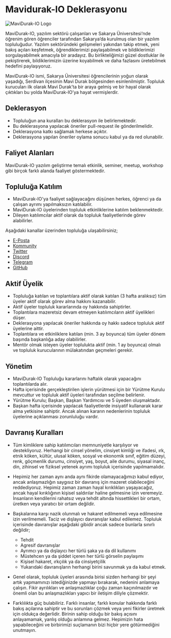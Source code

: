 # Mavidurak-IO Deklerasyonu

<img src="https://mavidurak.github.io/images/logos/dark.png" alt="MaviDurak-IO Logo" title="MaviDurak-IO Logo" />

MaviDurak-IO, yazılım sektörü çalışanları ve Sakarya Üniversitesi‘nde öğrenim gören öğrenciler tarafından Sakarya’da kurulmuş olan bir yazılım topluluğudur. Yazılım sektöründeki gelişmeleri yakından takip etmek, yeni bakış açıları keşfetmek, öğrendiklerimizi paylaşabilmek ve bildiklerimizi sorgulayabilmek amacıyla bir aradayız. Bu birlikteliğimizi güzel dostluklar ile pekiştirerek, bildiklerimizin üzerine koyabilmek ve daha fazlasını üretebilmek hedefini paylaşıyoruz.

MaviDurak-IO ismi, Sakarya Üniversitesi öğrencilerinin yoğun olarak yaşadığı, Serdivan ilçesinin Mavi Durak bölgesinden esinlenilmiştir. Topluluk kurucuları ilk olarak Mavi Durak’ta bir araya gelmiş ve bir hayal olarak çıktıkları bu yolda MaviDurak-IO’ya hayat vermişlerdir.

## Deklerasyon

- Topluluğun ana kuralları bu deklerasyon ile belirlemektedir.
- Bu deklerasyona yapılacak öneriler pull-request ile gönderilmelidir.
- Deklerasyona katkı sağlamak herkese açıktır.
- Deklerasyona yapılan öneriler oylama sonucu kabul ya da red olunabilir.

## Faliyet Alanları

MaviDurak-IO yazılım geliştirme temalı etkinlik, seminer, meetup, workshop gibi birçok farklı alanda faaliyet göstermektedir.

## Topluluğa Katılım

- MaviDurak-IO'ya faaliyet sağlayacağını düşünen herkes, öğrenci ya da çalışan ayrımı yapılmaksızın katılabilir.
- MaviDurak-IO üyelerinden topluluk etkinliklerine katılım beklenmektedir.
- Dileyen katılımcılar aktif olarak da topluluk faaliyetlerinde görev alabilirler.

Aşağıdaki kanallar üzerinden topluluğa ulaşabilirsiniz;

- [E-Posta](mailto:mavidurak.io@gmail.com)
- [Kommunity](https://kommunity.com/mavidurakio)
- [Twitter](https://twitter.com/mavidurakio)
- [Discord](https://discord.gg/7zaXka9)
- [Telegram](https://t.me/mavidurakio)
- [GitHub](https://github.com/mavidurak)

## Aktif Üyelik

- Topluluğa katılan ve toplantılara aktif olarak katılan (3 hafta aralıksız) tüm üyeler aktif olarak görev alma hakkını kazanabilir.
- Aktif üyeler topluluk kararlarında oy hakkında sahiptirler.
- Toplantılara mazeretsiz devam etmeyen katılımcıların aktif üyelikleri düşer.
- Deklerasyona yapılacak öneriler hakkında oy hakkı sadece topluluk aktif üyelerine aittir.
- Toplantılara ve etkinliklere katılan (min. 3 ay boyunca) tüm üyeler dönem başında başkanlığa aday olabilirler.
- Mentör olmak isteyen üyeler toplulukta aktif (min. 1 ay boyunca) olmalı ve topluluk kurucularının mülakatından geçmeleri gerekir.

## Yönetim

- MaviDurak-IO Topluluğu kararlarını haftalık olarak yapacağını toplantılarda alır.
- Hafta içerisinde gerçekleştirilen işlerin yürütmesi için bir Yürütme Kurulu mevcuttur ve topluluk aktif üyeleri tarafından seçilme belirlenir.
- Yürütme Kurulu; Başkan, Başkan Yardımcısı ve 5 üyeden oluşmaktadır.
- Başkan hafta içerisinde yapılacak faaliyetlerde insiyatif kullanarak karar alma yetkisine sahiptir. Ancak alınan kararın nedenlerinin topluluk üyelerine açıklanması zorunluluğu vardır.

## Davranış Kuralları

- Tüm kimliklere sahip katılımcıları memnuniyetle karşılıyor ve destekliyoruz. Herhangi bir cinsel yönelim, cinsiyet kimliği ve ifadesi, ırk, etnik köken, kültür, ulusal köken, sosyal ve ekonomik sınıf, eğitim düzeyi, renk, göçmenlik durumu, cinsiyet, yaş, boyut, aile durumu, siyasal inanç, din, zihinsel ve fiziksel yetenek ayrımı topluluk içerisinde yapılmamalıdır.

- Hepimiz her zaman aynı anda aynı fikirde olamayacağımızı kabul ediyor, ancak anlaşmazlığın saygısız bir davranış için mazeret olabileceğini reddediyoruz. Hepimiz zaman zaman hayal kırıklıkları yaşayacağız, ancak hayal kırıklığının kişisel saldırılar haline gelmesine izin veremeyiz. İnsanların kendilerini rahatsız veya tehdit altında hissettikleri bir ortam, üretken veya yaratıcı bir ortam değildir.

- Başkalarına karşı nazik olunmalı ve hakaret edilmemeli veya edilmesine izin verilmemeli. Taciz ve dışlayıcı davranışlar kabul edilemez. Topluluk içerisinde davranışlar aşağıdaki gibidir ancak sadece bunlarla sınırlı değildir;
  - Tehdit
  - Agresif davranışlar
  - Ayrımcı ya da dışlayıcı her türlü şaka ya da dil kullanımı
  - Müstehcen ya da şiddet içeren her türlü görselin paylaşımı
  - Kişisel hakaret, ırkçılık ya da cinsiyetçilik
  - Yukarıdaki davranışların herhangi birini savunmak ya da kabul etmek.

- Genel olarak, topluluk üyeleri arasında birisi sizden herhangi bir şeyi artık yapmamınızı istediğinizde yapmayı bırakarak, nedenini anlamaya çalışın. Fikir ayrılıkları ve anlaşmazlıklar çoğu zaman kaçınılmazdır ve önemli olan bu anlaşmazlıkları yapıcı bir iletişim diliyle çözmektir.

- Farklılıkta güç bulabiliriz. Farklı insanlar, farklı konular hakkında farklı bakış açılarına sahiptir ve bu sorunları çözmek veya yeni fikirler üretmek için oldukça değerlidir. Birinin sahip olduğu bir bakış açısını anlayamamak, yanlış olduğu anlamına gelmez. Hepimizin hata yapabileceğini ve birbirimizi suçlamanın bizi hiçbir yere götürmediğini unutmayın.